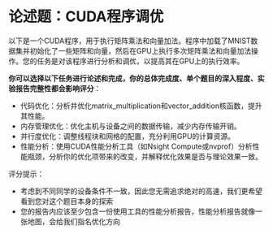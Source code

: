 # 论述题：CUDA程序调优

以下是一个CUDA程序，用于执行矩阵乘法和向量加法。程序中加载了MNIST数据集并初始化了一些矩阵和向量，然后在GPU上执行多次矩阵乘法和向量加法操作。您的任务是对该程序进行分析和调优，以提高其在GPU上的执行效率。

**你可以选择以下任务进行论述和完成，你的总体完成度、单个题目的深入程度、实验报告完整性都会影响评分**：

- 代码优化：分析并优化matrix_multiplication和vector_addition核函数，提升其性能。
- 内存管理优化：优化主机与设备之间的数据传输，减少内存传输开销。
- 并行度优化：调整线程块和网格的配置，充分利用GPU的计算资源。
- 性能分析：使用CUDA性能分析工具（如Nsight Compute或nvprof）分析性能瓶颈，分析你的优化项带来的改变，并解释优化效果是否与理论效果一致。

评分提示：
- 考虑到不同同学的设备条件不一致，因此您无需追求绝对的高速，我们更希望看到您对这个题目本身的探索
- 您的报告内应该至少包含一份使用工具的性能分析报告，性能分析报告就像一张地图，会给我们指名优化方向